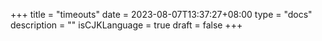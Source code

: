 +++
title = "timeouts"
date = 2023-08-07T13:37:27+08:00
type = "docs"
description = ""
isCJKLanguage = true
draft = false
+++